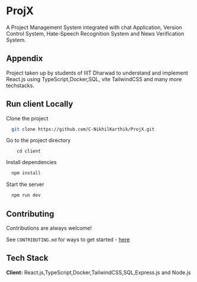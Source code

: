 # ProjX
A Project Management System integrated with chat Application, Version Control System, Hate-Speech Recognition System and News Verification System.

## Appendix

Project taken up by students of IIIT Dharwad to understand and implement React.js using TypeScript,Docker,SQL, vite TailwindCSS and many more techstacks.

## Run client Locally

Clone the project

```bash
  git clone https://github.com/C-NikhilKarthik/ProjX.git
```

Go to the project directory

```
    cd client
```

Install dependencies

```bash
  npm install
```

Start the server

```bash
  npm run dev
```

## Contributing

Contributions are always welcome!

See `CONTRIBUTING.md` for ways to get started - [here](https://github.com/C-NikhilKarthik/CS-301-Project/blob/main/CONTRIBUTING.md)

## Tech Stack

**Client:** React.js,TypeScript,Docker,TailwindCSS,SQL,Express.js and Node.js
